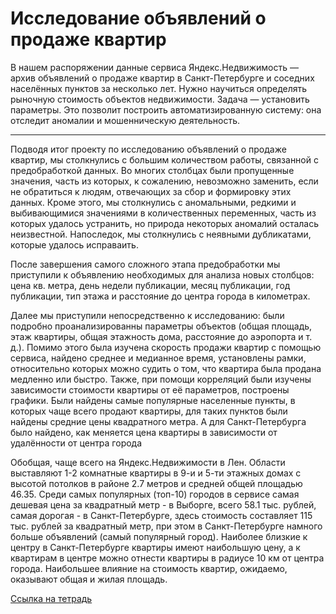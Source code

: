 # Исследование объявлений о продаже квартир

В нашем распоряжении данные сервиса Яндекс.Недвижимость — архив объявлений о продаже квартир в Санкт-Петербурге и соседних населённых пунктов за несколько лет. Нужно научиться определять рыночную стоимость объектов недвижимости. Задача — установить параметры. Это позволит построить автоматизированную систему: она отследит аномалии и мошенническую деятельность. 

---

Подводя итог проекту по исследованию объявлений о продаже квартир, мы столкнулись с большим количеством работы, связанной с предобработкой данных. Во многих столбцах были пропущенные значения, часть из которых, к сожалению, невозможно заменить, если не обратиться к людям, отвечающих за сбор и формировку этих данных. Кроме этого, мы столкнулись с аномальными, редкими и выбивающимися значениями в количественных переменных, часть из которых удалось устранить, но природа некоторых аномалий осталась неизвестной. Напоследок, мы столкнулись с неявными дубликатами, которые удалось исправаить.

После завершения самого сложного этапа предобработки мы приступили к объявлению необходимых для анализа новых столбцов: цена кв. метра, день недели публикации, месяц публикации, год публикации, тип этажа и расстояние до центра города в километрах.

Далее мы приступили непосредственно к исследованию: были подробно проанализированны параметры объектов (общая площадь, этаж квартиры, общая этажность дома, расстояние до аэропорта и т. д.). Помимо этого была изучена скорость продажи квартир с помощью сервиса, найдено среднее и медианное время, установлены рамки, относительно которых можно судить о том, что квартира была продана медленно или быстро. Также, при помощи корреляций были изучены зависимости стоимости квартиры от её параметров, построены графики. Были найдены самые популярные населенные пункты, в которых чаще всего продают квартиры, для таких пунктов были найдены средние цены квадратного метра. А для Санкт-Петербурга было найдено, как меняется цена квартиры в зависимости от удалённости от центра города

Обобщая, чаще всего на Яндекс.Недвижимости в Лен. Области выставляют 1-2 комнатные квартиры в 9-и и 5-ти этажных домах с высотой потолков в районе 2.7 метров и средней общей площадью 46.35. Среди самых популярных (топ-10) городов в сервисе самая дешевая цена за квадратный метр - в Выборге, всего 58.1 тыс. рублей, самая дорогая - в Санкт-Петербурге, здесь стоимость составляет 115 тыс. рублей за квадратный метр, при этом в Санкт-Петербурге намного больше объявлений (самый популярный город). Наиболее близкие к центру в Санкт-Петербурге квартиры имеют наибольшую цену, а к квартирам в центре можно отнести квартиры в радиусе 10 км от центра города. Наибольшее влияние на стоимость квартир, ожидаемо, оказывают общая и жилая площадь.

[Ссылка на тетрадь](https://github.com/Vadimius1010/Portfolio/blob/e08a6162e734137f1656dbf4bde39f643acceeaa/%D0%98%D1%81%D1%81%D0%BB%D0%B5%D0%B4%D0%BE%D0%B2%D0%B0%D0%BD%D0%B8%D0%B5%20%D0%BE%D0%B1%D1%8A%D1%8F%D0%B2%D0%BB%D0%B5%D0%BD%D0%B8%D0%B9%20%D0%BE%20%D0%BF%D1%80%D0%BE%D0%B4%D0%B0%D0%B6%D0%B5%20%D0%BA%D0%B2%D0%B0%D1%80%D1%82%D0%B8%D1%80/%D0%98%D1%81%D1%81%D0%BB%D0%B5%D0%B4%D0%BE%D0%B2%D0%B0%D0%BD%D0%B8%D0%B5%20%D0%BE%D0%B1%D1%8A%D1%8F%D0%B2%D0%BB%D0%B5%D0%BD%D0%B8%D0%B9%20%D0%BE%20%D0%BF%D1%80%D0%BE%D0%B4%D0%B0%D0%B6%D0%B5%20%D0%BA%D0%B2%D0%B0%D1%80%D1%82%D0%B8%D1%80.ipynb)

